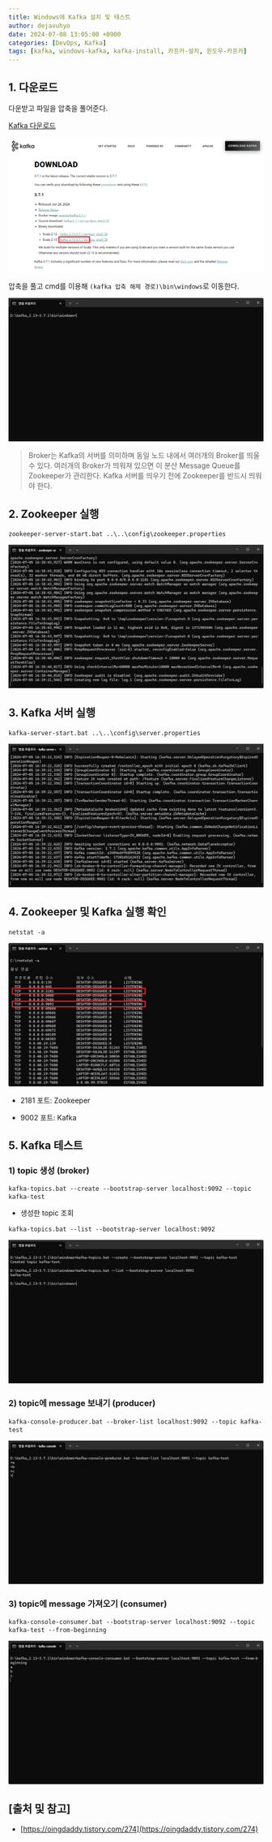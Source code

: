 ```yaml
---
title: Windows에 Kafka 설치 및 테스트
author: dejavuhyo
date: 2024-07-08 13:05:00 +0900
categories: [DevOps, Kafka]
tags: [kafka, windows-kafka, kafka-install, 카프카-설치, 윈도우-카프카]
---
```


## 1. 다운로드
다운받고 파일을 압축을 풀어준다.

[Kafka 다운로드](https://kafka.apache.org/downloads)

![kafka-download](/assets/img/2024-07-08-kafka-windows-install/kafka-download.png)

압축을 풀고 cmd를 이용해 `(kafka 압축 해제 경로)\bin\windows`로 이동한다.

![install-url](/assets/img/2024-07-08-kafka-windows-install/install-url.png)

> Broker는 Kafka의 서버를 의미하며 동일 노드 내에서 여러개의 Broker를 띄울 수 있다. 여러개의 Broker가 띄워져 있으면 이 분산 Message Queue를 Zookeeper가 관리한다. Kafka 서버를 띄우기 전에 Zookeeper를 반드시 띄워야 한다.

## 2. Zookeeper 실행

```shell
zookeeper-server-start.bat ..\..\config\zookeeper.properties
```

![run-zookeeper](/assets/img/2024-07-08-kafka-windows-install/run-zookeeper.png)

## 3. Kafka 서버 실행

```shell
kafka-server-start.bat ..\..\config\server.properties
```

![run-kafka](/assets/img/2024-07-08-kafka-windows-install/run-kafka.png)

## 4. Zookeeper 및 Kafka 실행 확인

```shell
netstat -a
```

![run-check](/assets/img/2024-07-08-kafka-windows-install/run-check.png)

* 2181 포트: Zookeeper

* 9002 포트: Kafka

## 5. Kafka 테스트

### 1) topic 생성 (broker)

```shell
kafka-topics.bat --create --bootstrap-server localhost:9092 --topic kafka-test
```

* 생성한 topic 조회

```shell
kafka-topics.bat --list --bootstrap-server localhost:9092
```

![create-topic](/assets/img/2024-07-08-kafka-windows-install/create-topic.png)

### 2) topic에 message 보내기 (producer)

```shell
kafka-console-producer.bat --broker-list localhost:9092 --topic kafka-test
```

![producer](/assets/img/2024-07-08-kafka-windows-install/producer.png)

### 3) topic에 message 가져오기 (consumer)

```shell
kafka-console-consumer.bat --bootstrap-server localhost:9092 --topic kafka-test --from-beginning
```

![consumer](/assets/img/2024-07-08-kafka-windows-install/consumer.png)

## [출처 및 참고]
* [https://oingdaddy.tistory.com/274](https://oingdaddy.tistory.com/274)
